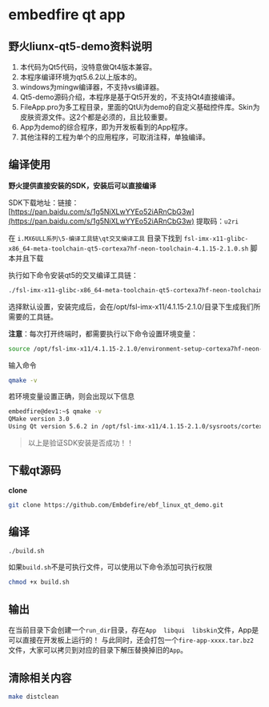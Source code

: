 # embedfire qt app

## 野火liunx-qt5-demo资料说明

1. 本代码为Qt5代码，没特意做Qt4版本兼容。
2. 本程序编译环境为qt5.6.2以上版本的。
3. windows为mingw编译器，不支持vs编译器。
4. Qt5-demo源码介绍，本程序是基于Qt5开发的，不支持Qt4直接编译。
5. FileApp.pro为多工程目录，里面的QtUi为demo的自定义基础控件库。Skin为皮肤资源文件。这2个都是必须的，且比较重要。
6. App为demo的综合程序，即为开发板看到的App程序。
7. 其他注释的工程为单个的应用程序，可取消注释，单独编译。

## 编译使用

**野火提供直接安装的SDK，安装后可以直接编译**

SDK下载地址：链接：[https://pan.baidu.com/s/1g5NiXLwYYEo52iARnCbG3w](https://pan.baidu.com/s/1g5NiXLwYYEo52iARnCbG3w) 提取码：`u2ri`

在 `i.MX6ULL系列\5-编译工具链\qt交叉编译工具` 目录下找到 `fsl-imx-x11-glibc-x86_64-meta-toolchain-qt5-cortexa7hf-neon-toolchain-4.1.15-2.1.0.sh` 脚本并且下载

执行如下命令安装qt5的交叉编译工具链：
```bash
./fsl-imx-x11-glibc-x86_64-meta-toolchain-qt5-cortexa7hf-neon-toolchain-4.1.15-2.1.0.sh
```

选择默认设置，安装完成后，会在/opt/fsl-imx-x11/4.1.15-2.1.0/目录下生成我们所需要的工具链。

**注意**：每次打开终端时，都需要执行以下命令设置环境变量：
```bash
source /opt/fsl-imx-x11/4.1.15-2.1.0/environment-setup-cortexa7hf-neon-poky-linux-gnueabi 
```

输入命令
```bash
qmake -v 
```

若环境变量设置正确，则会出现以下信息

```bash
embedfire@dev1:~$ qmake -v
QMake version 3.0
Using Qt version 5.6.2 in /opt/fsl-imx-x11/4.1.15-2.1.0/sysroots/cortexa7hf-neon-poky-linux-gnueabi/usr/lib
```

> 以上是验证SDK安装是否成功！！

## 下载qt源码

**clone**
```bash
git clone https://github.com/Embdefire/ebf_linux_qt_demo.git
```
## 编译

```bash
./build.sh
```

如果`build.sh`不是可执行文件，可以使用以下命令添加可执行权限

```bash
chmod +x build.sh
```

## 输出

在当前目录下会创建一个`run_dir`目录，存在`App  libqui  libskin`文件，App是可以直接在开发板上运行的！
与此同时，还会打包一个`fire-app-xxxx.tar.bz2`文件，大家可以拷贝到对应的目录下解压替换掉旧的`App`。

## 清除相关内容

```bash
make distclean
```


